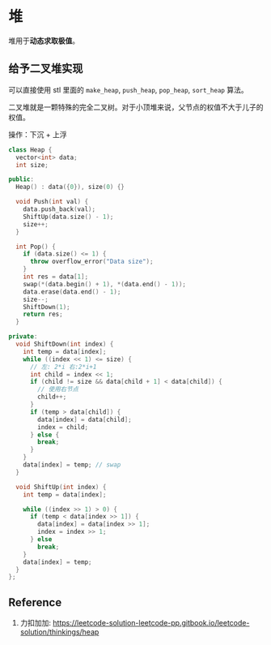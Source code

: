 ﻿# 堆

堆用于**动态求取极值**。

## 给予二叉堆实现

可以直接使用 stl 里面的 `make_heap`, `push_heap`, `pop_heap`, `sort_heap` 算法。

二叉堆就是一颗特殊的完全二叉树。对于小顶堆来说，父节点的权值不大于儿子的权值。

操作：下沉 + 上浮

```cpp
class Heap {
  vector<int> data;
  int size;

public:
  Heap() : data({0}), size(0) {}

  void Push(int val) {
    data.push_back(val);
    ShiftUp(data.size() - 1);
    size++;
  }

  int Pop() {
    if (data.size() <= 1) {
      throw overflow_error("Data size");
    }
    int res = data[1];
    swap(*(data.begin() + 1), *(data.end() - 1));
    data.erase(data.end() - 1);
    size--;
    ShiftDown(1);
    return res;
  }

private:
  void ShiftDown(int index) {
    int temp = data[index];
    while ((index << 1) <= size) {
      // 左: 2*i 右:2*i+1
      int child = index << 1;
      if (child != size && data[child + 1] < data[child]) {
        // 使用右节点
        child++;
      }
      if (temp > data[child]) {
        data[index] = data[child];
        index = child;
      } else {
        break;
      }
    }
    data[index] = temp; // swap
  }

  void ShiftUp(int index) {
    int temp = data[index];

    while ((index >> 1) > 0) {
      if (temp < data[index >> 1]) {
        data[index] = data[index >> 1];
        index = index >> 1;
      } else
        break;
    }
    data[index] = temp;
  }
};
```

## Reference

1. 力扣加加: <https://leetcode-solution-leetcode-pp.gitbook.io/leetcode-solution/thinkings/heap>
